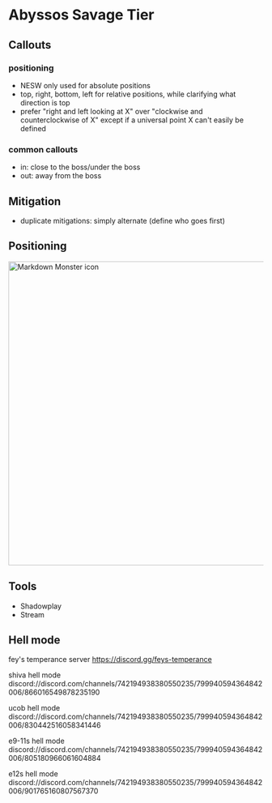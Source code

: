# Abyssos Savage Tier

## Callouts

### positioning

- NESW only used for absolute positions
- top, right, bottom, left for relative positions, while clarifying what direction is top
- prefer "right and left looking at X" over "clockwise and counterclockwise of X" except if a universal point X can't easily be defined

### common callouts

- in: close to the boss/under the boss
- out: away from the boss

## Mitigation

- duplicate mitigations: simply alternate (define who goes first)

## Positioning

<img src="https://cdn.discordapp.com/attachments/808054490384826385/1009122568432795739/Sketch.png"
     alt="Markdown Monster icon"
     style="width: 600px;" />

## Tools

- Shadowplay
- Stream

## Hell mode

fey's temperance server
https://discord.gg/feys-temperance

shiva hell mode  
discord://discord.com/channels/742194938380550235/799940594364842006/866016549878235190

ucob hell mode  
discord://discord.com/channels/742194938380550235/799940594364842006/830442516058341446

e9-11s hell mode  
discord://discord.com/channels/742194938380550235/799940594364842006/805180966061604884

e12s hell mode  
discord://discord.com/channels/742194938380550235/799940594364842006/901765160807567370
